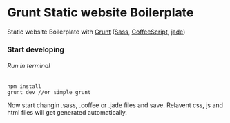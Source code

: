 Grunt Static website Boilerplate
================================

Static website Boilerplate with [Grunt](http://gruntjs.com/) ([Sass](http://sass-lang.com/), [CoffeeScript](http://coffeescript.org/), [jade](http://jade-lang.com/))


### Start developing
###### Run in terminal

    npm install
    grunt dev //or simple grunt

Now start changin .sass, .coffee or .jade files and save.
Relavent css, js and html files will get generated automatically.

